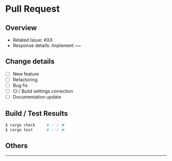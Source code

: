 # Pull Request

## Overview

<!-- Describe the issue that this PR solves and its purpose. -->
- Related Issue: #XX
- Response details: Implement ~~

## Change details

- [ ] New feature
- [ ] Refactoring
- [ ] Bug fix
- [ ] CI / Build settings correction
- [ ] Documentation update

## Build / Test Results

```sh
$ cargo check     # ✅ / ❌
$ cargo test      # ✅ / ❌
```

## Others

<!-- Notes for reviewers -->

---